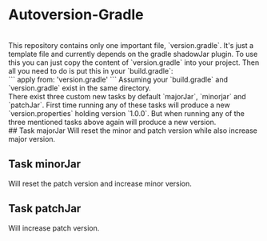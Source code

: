 # Autoversion-Gradle
<br>
This repository contains only one important file, `version.gradle`.
It's just a template file and currently depends on the gradle shadowJar plugin.
To use this you can just copy the content of `version.gradle` into your project.
Then all you need to do is put this in your `build.gradle`:
<br>
```
apply from: 'version.gradle'
```
Assuming your `build.gradle` and `version.gradle` exist in the same directory.
<br>
There exist three custom new tasks by default `majorJar`, `minorjar` and `patchJar`.
First time running any of these tasks will produce a new `version.properties` holding version `1.0.0`.
But when running any of the three mentioned tasks above again will produce a new version.
<br>
## Task majorJar
Will reset the minor and patch version while also increase major version.

## Task minorJar
Will reset the patch version and increase minor version.

## Task patchJar
Will increase patch version.
